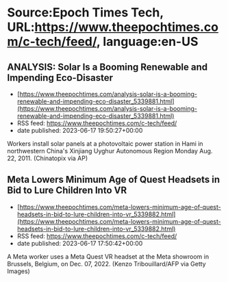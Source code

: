 # Source:Epoch Times Tech, URL:https://www.theepochtimes.com/c-tech/feed/, language:en-US

## ANALYSIS: Solar Is a Booming Renewable and Impending Eco-Disaster
 - [https://www.theepochtimes.com/analysis-solar-is-a-booming-renewable-and-impending-eco-disaster_5339881.html](https://www.theepochtimes.com/analysis-solar-is-a-booming-renewable-and-impending-eco-disaster_5339881.html)
 - RSS feed: https://www.theepochtimes.com/c-tech/feed/
 - date published: 2023-06-17 19:50:27+00:00

Workers install solar panels at a photovoltaic power station in Hami in northwestern China's Xinjiang Uyghur Autonomous Region Monday Aug. 22, 2011. (Chinatopix via AP)

## Meta Lowers Minimum Age of Quest Headsets in Bid to Lure Children Into VR
 - [https://www.theepochtimes.com/meta-lowers-minimum-age-of-quest-headsets-in-bid-to-lure-children-into-vr_5339882.html](https://www.theepochtimes.com/meta-lowers-minimum-age-of-quest-headsets-in-bid-to-lure-children-into-vr_5339882.html)
 - RSS feed: https://www.theepochtimes.com/c-tech/feed/
 - date published: 2023-06-17 17:50:42+00:00

A Meta worker uses a Meta Quest VR headset at the Meta showroom in Brussels, Belgium, on Dec. 07, 2022. (Kenzo Tribouillard/AFP via Getty Images)

